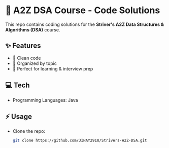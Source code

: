 # 🚀 A2Z DSA Course - Code Solutions

This repo contains coding solutions for the **Striver's A2Z Data Structures & Algorithms (DSA)** course.  

## ✨ Features
- 📝 Clean code  
- 📂 Organized by topic  
- 🎯 Perfect for learning & interview prep

## 💻 Tech
- Programming Languages: Java

## ⚡ Usage
- Clone the repo:  
   ```bash
   git clone https://github.com/JINAY2910/Strivers-A2Z-DSA.git
